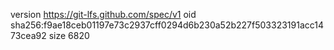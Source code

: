 version https://git-lfs.github.com/spec/v1
oid sha256:f9ae18ceb01197e73c2937cff0294d6b230a52b227f503323191acc1473cea92
size 6820
